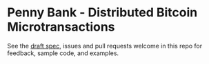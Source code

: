 Penny Bank - Distributed Bitcoin Microtransactions
==================================================

See the [draft spec](spec.md), issues and pull requests welcome in this repo for feedback, sample code, and examples.